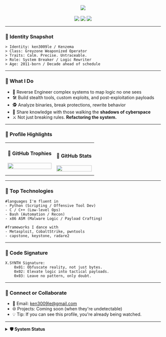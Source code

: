 
<h1 align="center"><img src="https://readme-typing-svg.demolab.com/?lines=Kenzema%20%F0%9F%94%8A%20aka%20ken3009le;Cybersecurity%20%7C%20Reverse%20Engineering%20%7C%20Offensive%20Ops&font=Fira+Code&center=true&width=800&height=45&color=00FFAA&vCenter=true&pause=1000" /></h1>

<p align="center">
  <img src="https://img.shields.io/badge/Hacker-Mindset-grey?style=for-the-badge&logo=protonmail&logoColor=white">
  <img src="https://img.shields.io/badge/Code-Is_Weapon-black?style=for-the-badge&logo=github&logoColor=white">
  <img src="https://img.shields.io/badge/Malware-In_Progress-red?style=for-the-badge&logo=gnubash&logoColor=white">
</p>

---

### 🧬 Identity Snapshot

```text
> Identity: ken3009le / Kenzema  
> Class: Greyzone Weaponized Operator  
> Traits: Calm. Precise. Untraceable.  
> Role: System Breaker / Logic Rewriter  
> Age: 2011-born / Decade ahead of schedule
```

---

### 🧠 What I Do

- 🧩 Reverse Engineer complex systems to map logic no one sees  
- 🛠️ Build stealth tools, custom exploits, and post-exploitation payloads  
- 🕵️ Analyze binaries, break protections, rewrite behavior  
- 🤝 Share knowledge with those walking the **shadows of cyberspace**  
- ⚔️ Not just breaking rules. **Refactoring the system.**

---

### 🧠 Profile Highlights

<table width="100%">
<tr>
<td>

#### 🎯 GitHub Trophies  
<a href="https://github.com/ryo-ma/github-profile-trophy"><img src="https://github-profile-trophy.vercel.app/?username=ken3009le&theme=matrix&column=3&margin-w=15&margin-h=15&no-frame=true&no-bg=true" width="100%"/></a>

</td>
<td>

#### 🔧 GitHub Stats  
<img src="https://github-readme-stats.vercel.app/api?username=ken3009le&show_icons=true&hide=issues&count_private=true&theme=tokyonight&hide_border=true" width="100%"/>

</td>
</tr>
</table>

---

### 🧠 Top Technologies

```text
#languages I'm fluent in
- Python (Scripting / Offensive Tool Dev)
- C / C++ (Low-level Ops)
- Bash (Automation / Recon)
- x86 ASM (Malware Logic / Payload Crafting)

#frameworks I dance with
- Metasploit, CobaltStrike, pwntools
- capstone, keystone, radare2
```

---

### 🧠 Code Signature

```text
X.SYNTH Signature:
    0x01: Obfuscate reality, not just bytes.
    0x02: Elevate logic into tactical payloads.
    0x03: Leave no pattern, only doubt.
```

---

### 🔗 Connect or Collaborate

- 📧 Email: ken3009le@gmail.com  
- 🌐 Projects: Coming soon (when they're undetectable)  
- 💡 Tip: If you can see this profile, you're already being watched.

---

<details>
  <summary><b>🛡️ System Status</b></summary>
  <br/>
  <img src="https://github-readme-stats.vercel.app/api/top-langs/?username=ken3009le&layout=compact&langs_count=8&theme=radical&hide_border=true" />
</details>
